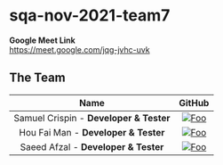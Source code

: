 # sqa-nov-2021-team7

**Google Meet Link**  
https://meet.google.com/jqg-jvhc-uvk

## The Team
|    Name    | GitHub |
|:----:|:------:|
| Samuel Crispin - **Developer & Tester** | [![Foo](https://cdn4.iconfinder.com/data/icons/iconsimple-logotypes/512/github-16.png)](https://github.com/SamCrispin) |
| Hou Fai Man - **Developer & Tester** | [![Foo](https://cdn4.iconfinder.com/data/icons/iconsimple-logotypes/512/github-16.png)](https://github.com/houfaiman) |
| Saeed Afzal - **Developer & Tester** | [![Foo](https://cdn4.iconfinder.com/data/icons/iconsimple-logotypes/512/github-16.png)](https://github.com/saeedafzal) |
